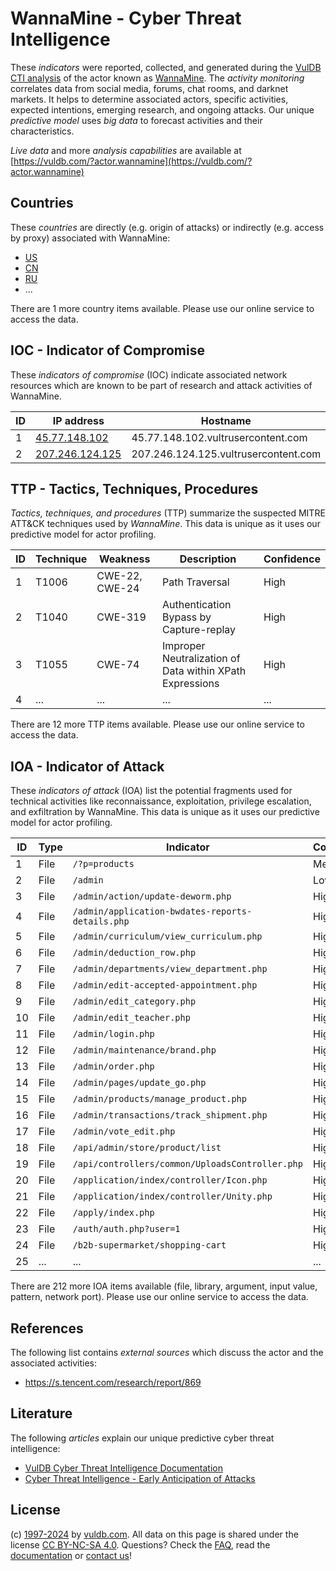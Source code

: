 # WannaMine - Cyber Threat Intelligence

These _indicators_ were reported, collected, and generated during the [VulDB CTI analysis](https://vuldb.com/?kb.cti) of the actor known as [WannaMine](https://vuldb.com/?actor.wannamine). The _activity monitoring_ correlates data from social media, forums, chat rooms, and darknet markets. It helps to determine associated actors, specific activities, expected intentions, emerging research, and ongoing attacks. Our unique _predictive model_ uses _big data_ to forecast activities and their characteristics.

_Live data_ and more _analysis capabilities_ are available at [https://vuldb.com/?actor.wannamine](https://vuldb.com/?actor.wannamine)

## Countries

These _countries_ are directly (e.g. origin of attacks) or indirectly (e.g. access by proxy) associated with WannaMine:

* [US](https://vuldb.com/?country.us)
* [CN](https://vuldb.com/?country.cn)
* [RU](https://vuldb.com/?country.ru)
* ...

There are 1 more country items available. Please use our online service to access the data.

## IOC - Indicator of Compromise

These _indicators of compromise_ (IOC) indicate associated network resources which are known to be part of research and attack activities of WannaMine.

ID | IP address | Hostname | Campaign | Confidence
-- | ---------- | -------- | -------- | ----------
1 | [45.77.148.102](https://vuldb.com/?ip.45.77.148.102) | 45.77.148.102.vultrusercontent.com | - | Medium
2 | [207.246.124.125](https://vuldb.com/?ip.207.246.124.125) | 207.246.124.125.vultrusercontent.com | - | Medium

## TTP - Tactics, Techniques, Procedures

_Tactics, techniques, and procedures_ (TTP) summarize the suspected MITRE ATT&CK techniques used by _WannaMine_. This data is unique as it uses our predictive model for actor profiling.

ID | Technique | Weakness | Description | Confidence
-- | --------- | -------- | ----------- | ----------
1 | T1006 | CWE-22, CWE-24 | Path Traversal | High
2 | T1040 | CWE-319 | Authentication Bypass by Capture-replay | High
3 | T1055 | CWE-74 | Improper Neutralization of Data within XPath Expressions | High
4 | ... | ... | ... | ...

There are 12 more TTP items available. Please use our online service to access the data.

## IOA - Indicator of Attack

These _indicators of attack_ (IOA) list the potential fragments used for technical activities like reconnaissance, exploitation, privilege escalation, and exfiltration by WannaMine. This data is unique as it uses our predictive model for actor profiling.

ID | Type | Indicator | Confidence
-- | ---- | --------- | ----------
1 | File | `/?p=products` | Medium
2 | File | `/admin` | Low
3 | File | `/admin/action/update-deworm.php` | High
4 | File | `/admin/application-bwdates-reports-details.php` | High
5 | File | `/admin/curriculum/view_curriculum.php` | High
6 | File | `/admin/deduction_row.php` | High
7 | File | `/admin/departments/view_department.php` | High
8 | File | `/admin/edit-accepted-appointment.php` | High
9 | File | `/admin/edit_category.php` | High
10 | File | `/admin/edit_teacher.php` | High
11 | File | `/admin/login.php` | High
12 | File | `/admin/maintenance/brand.php` | High
13 | File | `/admin/order.php` | High
14 | File | `/admin/pages/update_go.php` | High
15 | File | `/admin/products/manage_product.php` | High
16 | File | `/admin/transactions/track_shipment.php` | High
17 | File | `/admin/vote_edit.php` | High
18 | File | `/api/admin/store/product/list` | High
19 | File | `/api/controllers/common/UploadsController.php` | High
20 | File | `/application/index/controller/Icon.php` | High
21 | File | `/application/index/controller/Unity.php` | High
22 | File | `/apply/index.php` | High
23 | File | `/auth/auth.php?user=1` | High
24 | File | `/b2b-supermarket/shopping-cart` | High
25 | ... | ... | ...

There are 212 more IOA items available (file, library, argument, input value, pattern, network port). Please use our online service to access the data.

## References

The following list contains _external sources_ which discuss the actor and the associated activities:

* https://s.tencent.com/research/report/869

## Literature

The following _articles_ explain our unique predictive cyber threat intelligence:

* [VulDB Cyber Threat Intelligence Documentation](https://vuldb.com/?kb.cti)
* [Cyber Threat Intelligence - Early Anticipation of Attacks](https://www.scip.ch/en/?labs.20201022)

## License

(c) [1997-2024](https://vuldb.com/?kb.changelog) by [vuldb.com](https://vuldb.com/?kb.about). All data on this page is shared under the license [CC BY-NC-SA 4.0](https://creativecommons.org/licenses/by-nc-sa/4.0/). Questions? Check the [FAQ](https://vuldb.com/?kb.faq), read the [documentation](https://vuldb.com/?kb) or [contact us](https://vuldb.com/?contact)!
